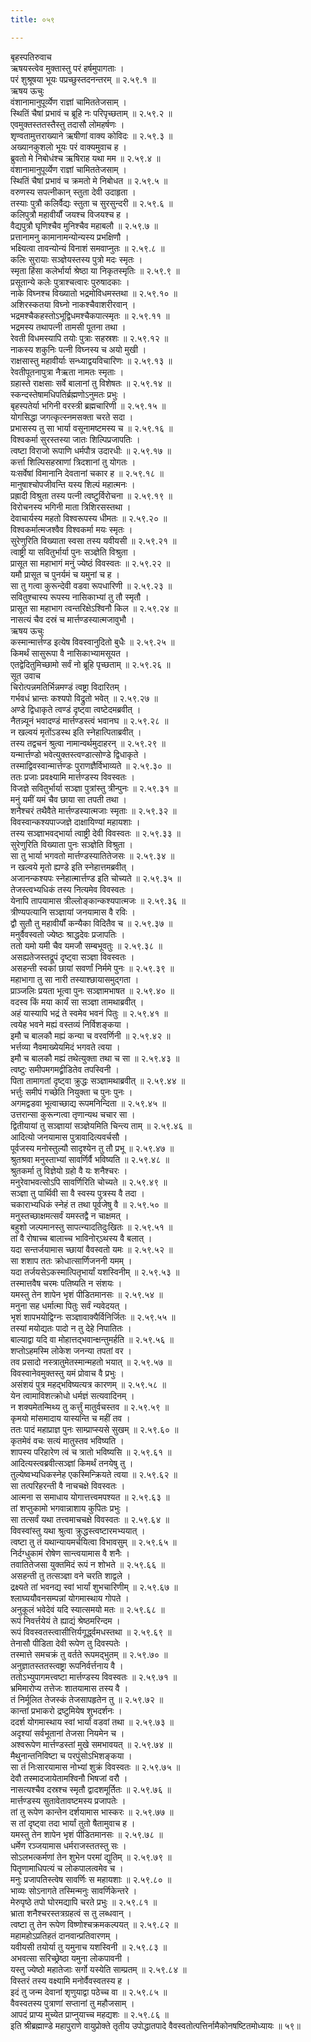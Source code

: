 ```yaml
---
title: ०५९

---
```

बृहस्पतिरुवाच  
ऋषयस्त्वेव मुक्तास्तु परं हर्षमुपागताः ।  
परं शुश्रूषया भूयः पप्रच्छुस्तदनन्तरम् ॥ २.५९.१ ॥  
ऋषय ऊचुः  
वंशानामानुपूर्व्येण राज्ञां चामिततेजसाम् ।  
स्थितिं चैषां प्रभावं च ब्रूहि नः परिपृच्छताम् ॥ २.५९.२ ॥  
एवमुक्तस्ततस्तैस्तु तदासौ लोमहर्षणः ।  
शृण्वतामुत्तराख्याने ऋषीणां वाक्य कोविदः ॥ २.५९.३ ॥  
अख्यानकुशलो भूयः परं वाक्यमुवाच ह ।  
ब्रुवतो मे निबोधंश्च ऋषिराह यथा मम ॥ २.५९.४ ॥  
वंशानामानुपूर्व्येण राज्ञां चामिततेजसाम् ।  
स्थितिं चैषां प्रभावं च क्रमतो मे निबोधत ॥ २.५९.५ ॥  
वरुणस्य सपत्नीकान् स्तुता देवी उदाहृता ।  
तस्याः पुत्रौ कलिर्वैद्यः स्तुता च सुरसुन्दरी ॥ २.५९.६ ॥  
कलिपुत्रौ महावीर्यौं जयश्च विजयश्च ह ।  
वैद्यपुत्रौ घृणिश्चैव मुनिश्चैव महाबलौ ॥ २.५९.७ ॥  
प्रत्तानामनु कामानामन्योन्यस्य प्रभक्षिणौ ।  
भक्ष्यित्वा तावन्योन्यं विनाशं समवाप्नुतः ॥ २.५९.८ ॥  
कलिः सुरायाः सञ्ज्ञेयस्तस्य पुत्रो मदः स्मृतः ।  
स्मृता हिंसा कलेर्भार्या श्रेष्ठा या निकृतस्मृतिः ॥ २.५९.९ ॥  
प्रसूतान्ये कलेः पुत्राश्चत्वारः पुरुषादकाः ।  
नाके विघ्नश्च विख्यातो भद्रमोविधमस्तथा ॥ २.५९.१० ॥  
अशिरस्कतया विघ्नो नाकश्चैवाशरीरवान् ।  
भद्रमश्चैकहस्तोऽभूद्विधमश्चैकपात्स्मृतः ॥ २.५९.११ ॥  
भद्रमस्य तथापत्नी तामसी पूतना तथा ।  
रेवती विधमस्यापि तयोः पुत्राः सहस्रशः ॥ २.५९.१२ ॥  
नाकस्य शकुनिः पत्नी विघ्नस्य च अयो मुखी ।  
राक्षसास्तु महावीर्याः सन्ध्याद्वयविचारिणः ॥ २.५९.१३ ॥  
रेवतीपूतनापुत्रा नैऋता नामतः स्मृताः ।  
ग्रहास्ते राक्षसाः सर्वे बालानां तु विशेषतः ॥ २.५९.१४ ॥  
स्कन्दस्तेषामधिपतिर्ब्रह्मणोऽनुमतः प्रभुः ।  
बृहस्पतेर्या भगिनी वरस्त्री ब्रह्मचारिणी ॥ २.५९.१५ ॥  
योगसिद्धा जगत्कृत्स्नमसक्ता चरते सदा ।  
प्रभासस्य तु सा भार्या वसूनामष्टमस्य च ॥ २.५९.१६ ॥  
विश्वकर्मा सुरस्तस्या जातः शिल्पिप्रजापतिः ।  
त्वष्टा विराजो रूपाणि धर्मपौत्र उदारधीः ॥ २.५९.१७ ॥  
कर्त्ता शिल्पिसहस्राणां त्रिदशानां तु योगतः ।  
यःसर्वेषां विमानानि देवतानां चकार ह ॥ २.५९.१८ ॥  
मानुषाश्चोपजीवन्ति यस्य शिल्पं महात्मनः ।  
प्रह्रादी विश्रुता तस्य पत्नी त्वष्टुर्विरोचना ॥ २.५९.१९ ॥  
विरोचनस्य भगिनी माता त्रिशिरसस्तथा ।  
देवाचार्यस्य महतो विश्वरूपस्य धीमतः ॥ २.५९.२० ॥  
विश्वकर्मात्मजश्वैव विश्वकर्मा मयः स्मृतः ।  
सुरेणुरिति विख्याता स्वसा तस्य यवीयसी ॥ २.५९.२१ ॥  
त्वाष्ट्री या सवितुर्भार्या पुनः सञ्ज्ञेति विश्रुता ।  
प्रासूत सा महाभागं मनुं ज्येष्ठं विवस्वतः ॥ २.५९.२२ ॥  
यमौ प्रासूत च पुनर्यमं च यमुनां च ह ।  
सा तु गत्वा कुरून्देवी वडवा रूपधारिणी ॥ २.५९.२३ ॥  
सवितुश्चास्य रूपस्य नासिकाभ्यां तु तौ स्मृतौ ।  
प्रासूत सा महाभाग त्वन्तरिक्षेऽश्विनौ किल ॥ २.५९.२४ ॥  
नासत्यं चैव दस्रं च मार्त्तण्डस्यात्मजावुभौ ।  
ऋषय ऊचुः  
कस्मान्मार्त्तण्ड इत्येष विवस्वानुदितो बुधैः ॥ २.५९.२५ ॥  
किमर्थं सासुरूपा वै नासिकाभ्यामसूयत ।  
एतद्वेदितुमिच्छामो सर्वं नो ब्रूहि पृच्छताम् ॥ २.५९.२६ ॥  
सूत उवाच  
चिरोत्पन्नमतिर्भिन्नमण्डं त्वष्ट्रा विदारितम् ।  
गर्भवधं भ्रान्तः कश्यपो विद्रुतो भवेत् ॥ २.५९.२७ ॥  
अण्डे द्विधाकृते त्वण्डं दृष्ट्वा त्वष्टेदमब्रवीत् ।  
नैतन्न्यूनं भवादण्डं मार्त्तण्डस्त्वं भवानघ ॥ २.५९.२८ ॥  
न खल्वयं मृतोंऽडस्थ इति स्नेहात्पिताब्रवीत् ।  
तस्य तद्वचनं श्रुत्वा नामान्वर्थमुदाहरन् ॥ २.५९.२९ ॥  
यन्मार्त्तण्डो भवेत्युक्तस्त्वण्डात्सोण्डे द्विधाकृते ।  
तस्माद्विवस्वान्मार्त्तण्डः पुराणज्ञैर्विभाव्यते ॥ २.५९.३० ॥  
ततः प्रजाः प्रवक्ष्यामि मार्त्तण्डस्य विवस्वतः ।  
विजज्ञे सवितुर्भार्या सञ्ज्ञा पुत्रांस्तु त्रीन्पुनः ॥ २.५९.३१ ॥  
मनुं यमीं यमं चैव छाया सा तपती तथा ।  
शनैश्चरं तथैवैते मार्त्तण्डस्यात्मजाः स्मृताः ॥ २.५९.३२ ॥  
विवस्वान्कश्यपाज्जज्ञे दाक्षायिण्यां महायशाः ।  
तस्य सञ्ज्ञाभवद्भार्या त्वाष्ट्री देवी विवस्वतः ॥ २.५९.३३ ॥  
सुरेणुरिति विख्याता पुनः सञ्ज्ञेति विश्रुता ।  
सा तु भार्या भगवतो मार्त्तण्डस्यातितेजसः ॥ २.५९.३४ ॥  
न खल्वये मृतो ह्यण्डे इति स्नेहात्तमब्रवीत् ।  
अजानन्कश्यपः स्नेहात्मार्त्तण्ड इति चोच्यते ॥ २.५९.३५ ॥  
तेजस्त्वभ्यधिकं तस्य नित्यमेव विवस्वतः ।  
येनापि तापयामास त्रील्लोङ्कान्कश्यपात्मजः ॥ २.५९.३६ ॥  
त्रीण्यपत्यानि सञ्ज्ञायां जनयामास वै रविः ।  
द्वौ सुतौ तु महावीर्यौं कन्यैका विदितैव च ॥ २.५९.३७ ॥  
मनुर्वैवस्वतो ज्येष्ठः श्राद्धदेवः प्रजापतिः ।  
ततो यमो यमी चैव यमजौ सम्बभूवतुः ॥ २.५९.३८ ॥  
असह्यतेजस्तद्रूपं दृष्ट्वा सञ्ज्ञा विवस्वतः ।  
असहन्ती स्वकां छायां सवर्णां निर्ममे पुनः ॥ २.५९.३९ ॥  
महाभागा तु सा नारी तस्याश्छायासमुद्गता ।  
प्राञ्जलिः प्रयता भूत्वा पुनः सञ्ज्ञामभाषत ॥ २.५९.४० ॥  
वदस्व किं मया कार्यं सा सञ्ज्ञा तामथाब्रवीत् ।  
अहं यास्यापि भद्रं ते स्वमेव भवनं पितुः ॥ २.५९.४१ ॥  
त्वयेह भवने मह्यं वस्तव्यं निर्विशङ्कया ।  
इमौ च बालकौ मह्यं कन्या च वरवर्णिनी ॥ २.५९.४२ ॥  
भर्त्तव्या नैवमाख्येयमिदं भगवते त्वया ।  
इमौ च बालकौ मह्यं तथेत्युक्ता तथा च सा ॥ २.५९.४३ ॥  
त्वष्टुः समीपमगमद्व्रीडितेव तपस्विनी ।  
पिता तामागतां दृष्ट्वा क्रुद्धः सञ्ज्ञामथाब्रवीत् ॥ २.५९.४४ ॥  
भर्त्तुः समीपं गच्छेति नियुक्ता च पुनः पुनः ।  
अगमद्वडवा भूत्वाच्छाद्य रूपमनिन्दिता ॥ २.५९.४५ ॥  
उत्तरान्सा कुरून्गत्वा तृणान्यथ चचार सा ।  
द्वितीयायां तु सञ्ज्ञायां सञ्ज्ञेयमिति चिन्त्य ताम् ॥ २.५९.४६ ॥  
आदित्यो जनयामास पुत्रावादित्यवर्चसौ ।  
पूर्वजस्य मनोस्तुल्यौ सादृश्येन तु तौ प्रभू ॥ २.५९.४७ ॥  
श्रुतश्रवा मनुस्ताभ्यां सावर्णिर्वै भविष्यति ॥ २.५९.४८ ॥  
श्रुतकर्मा तु विज्ञेयो ग्रहो वै यः शनैश्चरः ।  
मनुरेवाभवत्सोऽपि सावर्णिरिति चोच्यते ॥ २.५९.४९ ॥  
सञ्ज्ञा तु पार्थिवी सा वै स्वस्य पुत्रस्य वै तदा ।  
चकाराभ्यधिकं स्नेहं त तथा पूर्वजेषु वै ॥ २.५९.५० ॥  
मनुस्तच्छाक्षमत्सर्वं यमस्तद्वै न चाक्षमत् ।  
बहुशो जल्पमानस्तु सापत्न्यादतिदुःखितः ॥ २.५९.५१ ॥  
तां वै रोषाच्च बालाच्च भाविनोर्ऽथस्य वै बलात् ।  
यदा सन्तर्जयामास च्छायां वैवस्वतो यमः ॥ २.५९.५२ ॥  
सा शशाप ततः क्रोधात्सार्णिजननी यमम् ।  
यदा तर्जयसेऽकस्मात्पितृभार्यां यशस्विनीम् ॥ २.५९.५३ ॥  
तस्मात्तवैष चरमः पतिष्यति न संशयः ।  
यमस्तु तेन शापेन भृशं पीडितमानसः ॥ २.५९.५४ ॥  
मनुना सह धर्मात्मा पितुः सर्वं न्यवेदयत् ।  
भृशं शापभयोद्विग्नः सञ्ज्ञावाक्यैर्विनिर्जितः ॥ २.५९.५५ ॥  
तस्यां मयोद्यतः पादो न तु देहे निपातितः ।  
बाल्याद्वा यदि वा मोहात्तद्भवान्क्षन्तुमर्हति ॥ २.५९.५६ ॥  
शप्तोऽहमस्मि लोकेश जनन्या तपतां वर ।  
तव प्रसादो नस्त्रातुमेतस्मान्महतो भयात् ॥ २.५९.५७ ॥  
विवस्वानेवमुक्तस्तु यमं प्रोवाच वै प्रभुः ।  
असंशयं पुत्र महद्भविष्यत्यत्र कारणम् ॥ २.५९.५८ ॥  
येन त्वामाविशत्क्रोधो धर्मज्ञं सत्यवादिनम् ।  
न शक्यमेतन्मिथ्य तु कर्त्तुं मातुर्वचस्तव ॥ २.५९.५९ ॥  
कृमयो मांसमादाय यास्यन्ति च महीं तव ।  
ततः पादं महाप्राज्ञ पुनः साम्प्राप्स्यसे सुखम् ॥ २.५९.६० ॥  
कृतमेवं वचः सत्यं मातुस्तव भविष्यति ।  
शापस्य परिहारेण त्वं च त्रातो भविष्यसि ॥ २.५९.६१ ॥  
आदित्यस्त्वब्रवीत्सञ्ज्ञां किमर्थं तनयेषु तु ।  
तुल्येष्वभ्यधिकस्नेह एकस्मिन्क्रियते त्वया ॥ २.५९.६२ ॥  
सा तत्परिहरन्ती वै नाचचक्षे विवस्वतः ।  
आत्मना स समाधाय योगात्तत्त्वमपश्यत ॥ २.५९.६३ ॥  
तां शप्तुकामो भगवान्नाशाय कुपितः प्रभुः ।  
सा तत्सर्वं यथा तत्त्वमाचचक्षे विवस्वतः ॥ २.५९.६४ ॥  
विवस्वांस्तु यथा श्रुत्वा क्रुद्धस्त्वष्टारमभ्ययात् ।  
त्वष्टा तु तं यथान्यायमर्चयित्वा विभावसुम् ॥ २.५९.६५ ॥  
निर्दग्धुकामं रोषेण सान्त्वयामास वै शनैः ।  
तवातितेजसा युक्तमिदं रूपं न शोभते ॥ २.५९.६६ ॥  
असहन्ती तु तत्सञ्ज्ञा वने चरति शाद्वले ।  
द्रक्ष्यते तां भवनद्य स्वां भार्यां शुभचारिणीम् ॥ २.५९.६७ ॥  
श्लाघ्ययौवनसम्पन्नां योगमास्थाय गोपते ।  
अनुकूलं भवेदेवं यदि स्यात्समयो मतः ॥ २.५९.६८ ॥  
रूपं निवर्त्तयेयं ते ह्याद्यं श्रेष्ठमरिन्दम ।  
रूपं विवस्वतस्त्वासीत्तिर्यगूर्द्ध्वमधस्तथा ॥ २.५९.६९ ॥  
तेनासौ पीडिता देवी रूपेण तु दिवस्पतेः ।  
तस्मात्ते समचक्रं तु वर्तते रूपमद्भुतम् ॥ २.५९.७० ॥  
अनुज्ञातस्ततस्त्वष्ट्रा रूपनिर्वर्त्तनाय वै ।  
ततोऽभ्युपागमत्त्वष्टा मार्त्तण्डस्य विवस्वतः ॥ २.५९.७१ ॥  
भ्रमिमारोप्य तत्तेजः शातयामास तस्य वै ।  
तं निर्मूलित तेजस्कं तेजसापहृतेन तु ॥ २.५९.७२ ॥  
कान्तां प्रभाकरो द्रष्टुमियेष शुभदर्शनः ।  
ददर्श योगमास्थाय स्वां भार्यां वडवां तथा ॥ २.५९.७३ ॥  
अदृश्यां सर्वभूतानां तेजसा नियमेन च ।  
अश्वरूपेण मार्त्तण्डस्तां मुखे समभावयत् ॥ २.५९.७४ ॥  
मैथुनान्तनिविष्टा च परपुंसोऽभिशङ्कया ।  
सा तं निःसारयामास नोभ्यां शुक्रं विवस्वतः ॥ २.५९.७५ ॥  
देवौ तस्मादजायेतामश्विनौ भिषजां वरौ ।  
नासत्यश्चैव दस्रश्च स्मृतौ द्वादशमूर्तितः ॥ २.५९.७६ ॥  
मार्त्तण्डस्य सुतावेतावष्टमस्य प्रजापतेः ।  
तां तु रूपेण कान्तेन दर्शयामास भास्करः ॥ २.५९.७७ ॥  
स तां दृष्ट्वा तदा भार्यां तुतो षैतामुवाच ह ।  
यमस्तु तेन शापेन भृशं पीडितमानसः ॥ २.५९.७८ ॥  
धर्मेण रञ्जयामास धर्मराजस्ततस्तु सः ।  
सोऽलभत्कर्मणां तेन शुभेन परमां द्युतिम् ॥ २.५९.७९ ॥  
पितॄणामाधिपत्यं च लोकपालत्वमेव च ।  
मनुः प्रजापतिस्त्वेष सावर्णिः स महायशाः ॥ २.५९.८० ॥  
भाव्यः सोऽनागते तस्मिन्मनुः सावर्णिकेन्तरे ।  
मेरुपृष्ठे तपो घोरमद्यापि चरते प्रभुः ॥ २.५९.८१ ॥  
भ्राता शनैश्चरस्तत्रग्रहत्वं स तु लब्धवान् ।  
त्वष्टा तु तेन रूपेण विष्णोश्चक्रमकल्पयत् ॥ २.५९.८२ ॥  
महामहोऽप्रतिहतं दानवान्प्रतिवारणम् ।  
यवीयसी तयोर्या तु यमुनाच यशस्विनी ॥ २.५९.८३ ॥  
अभवत्सा सरिच्छ्रेष्ठा यमुना लोकपावनी ।  
यस्तु ज्येष्ठो महातेजाः सर्गो यस्येति साम्प्रतम् ॥ २.५९.८४ ॥  
विस्तरं तस्य वक्ष्यामि मनोर्वैवस्वतस्य ह ।  
इदं तु जन्म देवानां शृणुयाद्वा पठेच्च वा ॥ २.५९.८५ ॥  
वैवस्वतस्य पुत्राणां सप्तानां तु महौजसाम् ।  
आपदं प्राप्य मुच्येत प्राप्नुयाच्च महद्यशः ॥ २.५९.८६ ॥  
इति श्रीब्रह्माण्डे महापुराणे वायुप्रोक्ते तृतीय उपोद्धातपादे वैवस्वतोत्पत्तिर्नामैकोनषष्टितमोध्यायः ॥ ५९॥